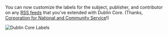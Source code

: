 You can now customize the labels for the subject, publisher, and contributor on any [RSS feeds](/manual/rss.html) that you've extended with Dublin Core. (Thanks, [Corporation for National and Community Service](http://www.nationalservice.gov/)!)

![Dublin Core Labels](https://9fddeb862c037f6d2190-f1564c64756a8cfee25b6b19953b1d23.ssl.cf2.rackcdn.com/feature-2014-02-01-dublin-core.png "Dublin Core Labels")